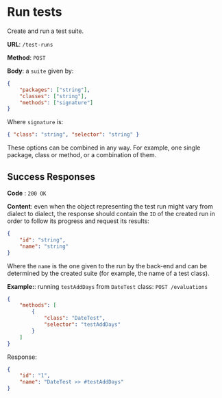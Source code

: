 # Run tests

Create and run a test suite.

**URL**: `/test-runs`

**Method**: `POST`

**Body**: a `suite` given by:

```json
{
	"packages": ["string"],
	"classes": ["string"],
	"methods": ["signature"]
}
```

Where `signature` is:

```json
{ "class": "string", "selector": "string" }
```

These options can be combined in any way. For example, one single package, class or method, or a combination of them.

## Success Responses

**Code** : `200 OK`

**Content**: even when the object representing the test run might vary from dialect to dialect, the response should contain the `ID` of the created run in order to follow its progress and request its results:

```json
{
	"id": "string",
	"name": "string"
}
```

Where the `name` is the one given to the run by the back-end and can be determined by the created suite (for example, the name of a test class).

**Example:**: running `testAddDays` from `DateTest` class:
`POST /evaluations`

```json
{
	"methods": [
		{
			"class": "DateTest",
			"selector": "testAddDays"
		}
	]
}
```

Response:

```json
{
	"id": "1",
	"name": "DateTest >> #testAddDays"
}
```
